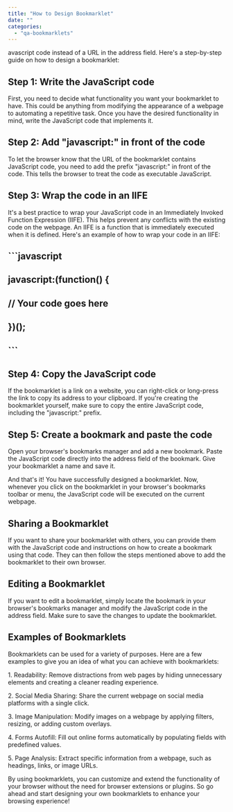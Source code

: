 ```yaml
---
title: "How to Design Bookmarklet"
date: ""
categories: 
  - "qa-bookmarklets"
---
```


avascript code instead of a URL in the address field. Here's a step-by-step guide on how to design a bookmarklet:

## Step 1: Write the JavaScript code

First, you need to decide what functionality you want your bookmarklet to have. This could be anything from modifying the appearance of a webpage to automating a repetitive task. Once you have the desired functionality in mind, write the JavaScript code that implements it.

## Step 2: Add "javascript:" in front of the code

To let the browser know that the URL of the bookmarklet contains JavaScript code, you need to add the prefix "javascript:" in front of the code. This tells the browser to treat the code as executable JavaScript.

## Step 3: Wrap the code in an IIFE

It's a best practice to wrap your JavaScript code in an Immediately Invoked Function Expression (IIFE). This helps prevent any conflicts with the existing code on the webpage. An IIFE is a function that is immediately executed when it is defined. Here's an example of how to wrap your code in an IIFE:

## \`\`\`javascript

## javascript:(function() {

## // Your code goes here

## })();

## \`\`\`

## Step 4: Copy the JavaScript code

If the bookmarklet is a link on a website, you can right-click or long-press the link to copy its address to your clipboard. If you're creating the bookmarklet yourself, make sure to copy the entire JavaScript code, including the "javascript:" prefix.

## Step 5: Create a bookmark and paste the code

Open your browser's bookmarks manager and add a new bookmark. Paste the JavaScript code directly into the address field of the bookmark. Give your bookmarklet a name and save it.

And that's it! You have successfully designed a bookmarklet. Now, whenever you click on the bookmarklet in your browser's bookmarks toolbar or menu, the JavaScript code will be executed on the current webpage.

## Sharing a Bookmarklet

If you want to share your bookmarklet with others, you can provide them with the JavaScript code and instructions on how to create a bookmark using that code. They can then follow the steps mentioned above to add the bookmarklet to their own browser.

## Editing a Bookmarklet

If you want to edit a bookmarklet, simply locate the bookmark in your browser's bookmarks manager and modify the JavaScript code in the address field. Make sure to save the changes to update the bookmarklet.

## Examples of Bookmarklets

Bookmarklets can be used for a variety of purposes. Here are a few examples to give you an idea of what you can achieve with bookmarklets:

1\. Readability: Remove distractions from web pages by hiding unnecessary elements and creating a cleaner reading experience.

2\. Social Media Sharing: Share the current webpage on social media platforms with a single click.

3\. Image Manipulation: Modify images on a webpage by applying filters, resizing, or adding custom overlays.

4\. Forms Autofill: Fill out online forms automatically by populating fields with predefined values.

5\. Page Analysis: Extract specific information from a webpage, such as headings, links, or image URLs.

By using bookmarklets, you can customize and extend the functionality of your browser without the need for browser extensions or plugins. So go ahead and start designing your own bookmarklets to enhance your browsing experience!
